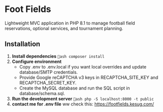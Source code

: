 # Foot Fields

Lightweight MVC application in PHP 8.1 to manage football field reservations, optional services, and tournament planning.

## Installation

1. **Install dependencies**
   `ash
   composer install
   `
2. **Configure environment**
   - Copy .env to .env.local if you want local overrides and update database/SMTP credentials.
   - Provide Google reCAPTCHA v3 keys in RECAPTCHA_SITE_KEY and RECAPTCHA_SECRET_KEY.
   - Create the MySQL database and run the SQL script in database/schema.sql.
3. **Run the development server**
   `ash
   php -S localhost:8000 -t public
   `
4. **contact me for .env file** ww
check this:
https://footfields.kesug.com/

